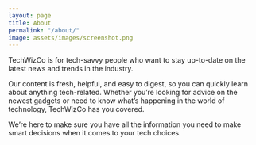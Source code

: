```yaml
---
layout: page
title: About
permalink: "/about/"
image: assets/images/screenshot.png
---
```


TechWizCo is for tech-savvy people who want to stay up-to-date on the latest news and trends in the industry. 

Our content is fresh, helpful, and easy to digest, so you can quickly learn about anything tech-related. Whether you’re looking for advice on the newest gadgets or need to know what’s happening in the world of technology, TechWizCo has you covered. 

We’re here to make sure you have all the information you need to make smart decisions when it comes to your tech choices.
